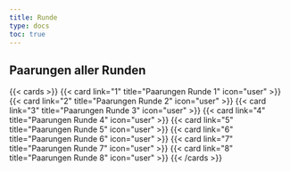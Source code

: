 ```yaml
---
title: Runde
type: docs
toc: true
---
```


## Paarungen aller Runden

{{< cards >}}
{{< card link="1" title="Paarungen Runde 1" icon="user" >}}
{{< card link="2" title="Paarungen Runde 2" icon="user" >}}
{{< card link="3" title="Paarungen Runde 3" icon="user" >}}
{{< card link="4" title="Paarungen Runde 4" icon="user" >}}
{{< card link="5" title="Paarungen Runde 5" icon="user" >}}
{{< card link="6" title="Paarungen Runde 6" icon="user" >}}
{{< card link="7" title="Paarungen Runde 7" icon="user" >}}
{{< card link="8" title="Paarungen Runde 8" icon="user" >}}
{{< /cards >}}
